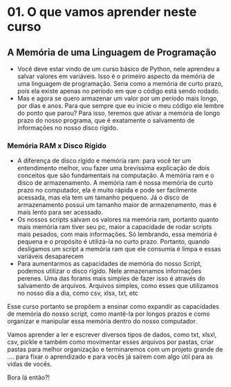 # 01. O que vamos aprender neste curso
## A Memória de uma Linguagem de Programação 
- Você deve estar vindo de um curso básico de Python, nele aprendeu a salvar valores em variáveis. Isso é o primeiro aspecto da memória de uma linguagem de programação. Seria como a memória de curto prazo, pois ela existe apenas no período em que o código está sendo rodado. 
- Mas e agora se quero armazenar um valor por um período mais longo, por dias e anos. Para que sempre que eu inicie o meu código ele lembre do ponto que parou? Para isso, teremos que ativar a memória de longo prazo do nosso programa, que é exatamente o salvamento de informações no nosso disco rígido.

### Memória RAM x Disco Rígido
- A diferença de disco rígido e memória ram: para você ter um entendimento melhor, vou fazer uma brevíssima explicação de dois conceitos que são fundamentais na computação. A memória ram e o disco de armazenamento. A memória ram é nossa memória de curto prazo no computador, ela é muito rápida e pode ser facilmente acessada, mas ela tem um tamanho pequeno. Já o disco de armazenamento possui um tamanho maior de armazenamento, mas é mais lento para ser acessado. 
- Os nossos scripts salvam os valores na memória ram, portanto quanto mais memória ram tiver seu pc, maior a capacidade de rodar scripts mais pesados, com mais informações. Só lembrando, essa memória é pequena e o propósito é utilizá-la no curto prazo. Portanto, quando desligamos um script a memória ram que ele consumia é limpa e essas variáveis desaparecem
- Para aumentarmos as capacidades de memória do nosso Script, podemos utilizar o disco rígido. Nele armazenamos informações perenes. Uma das forams mais simples de fazer isso é através do salvamento de arquivos. Arquivos simples, como esses que utilizamos no nosso dia a dia, como csv, xlsx, txt, etc

Esse curso portanto se propõem a ensinar como expandir as capacidades de memória do nosso script, como mantê-la por longos prazos e como organizar e manipular essa memória dentro do nosso computador.

Vamos aprender a ler e escrever diversos tipos de dados, como txt, xlsxl, csv, pickle e também como movimentar esses arquivos por pastas, criar pastas para melhor organização e terminaremos com um projeto grande de .... para fixar o aprendizado e para vocês já saírem com algo útil para as vidas de vocês. 

Bora lá então?!
	
